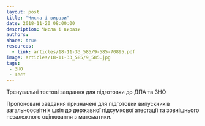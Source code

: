 ```yaml
---
layout: post
title: "Числа і вирази"
date: 2018-11-20 08:00:00
description: Числа і вирази
authors:
share: true
resources:
  - link: articles/18-11-33_585/9-585-70895.pdf
image: articles/18-11-33_585/9_585.jpg
tags:
 - ЗНО
 - Тест
---
```


Тренувальні тестові завдання для підготовки до ДПА та ЗНО

Пропоновані завдання призначені для підготовки випускників загальноосвітніх шкіл до державної підсумкової атестації та зовнішнього незалежного оцінювання з математики.
